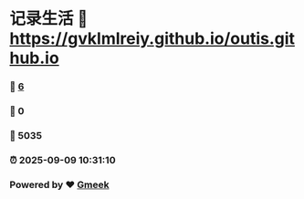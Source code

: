 # 记录生活 :link: https://gvklmlreiy.github.io/outis.github.io 
### :page_facing_up: [6](https://gvklmlreiy.github.io/outis.github.io/tag.html) 
### :speech_balloon: 0 
### :hibiscus: 5035 
### :alarm_clock: 2025-09-09 10:31:10 
### Powered by :heart: [Gmeek](https://github.com/Meekdai/Gmeek)

